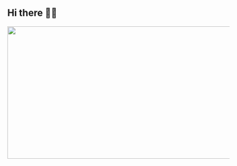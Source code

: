 ## Hi there 👋💖

<!--
**seulzutora/seulzutora** is a ✨ _special_ ✨ repository because its `README.md` (this file) appears on your GitHub profile!

Here are some ideas to get you started:

- 🔭 I’m currently working on ...
- 🌱 I’m currently learning ...
- 👯 I’m looking to collaborate on ...
- 🤔 I’m looking for help with ...
- 💬 Ask me about ...
- 📫 How to reach me: ...
- 😄 Pronouns: ...
- ⚡ Fun fact: ...
-->





<a href="https://www.gitanimals.org/en_US?utm_medium=image&utm_source=seulzutora&utm_content=farm">
<img
  src="https://render.gitanimals.org/farms/seulzutora"
  width="600"
  height="300"
/>
</a>




